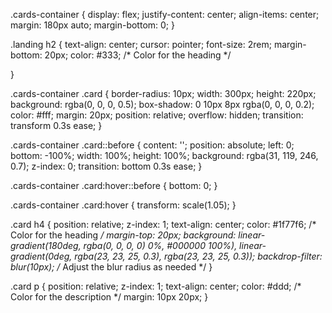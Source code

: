 .cards-container {
    display: flex;
    justify-content: center;
    align-items: center;
    margin: 180px auto;
    margin-bottom: 0;
}

.landing h2 {
    text-align: center;
    cursor: pointer;
    font-size: 2rem;
    margin-bottom: 20px;
    color: #333; /* Color for the heading */
    
}

.cards-container .card {
    border-radius: 10px;
    width: 300px;
    height: 220px;
    background: rgba(0, 0, 0, 0.5);
    box-shadow: 0 10px 8px rgba(0, 0, 0, 0.2);
    color: #fff;
    margin: 20px;
    position: relative;
    overflow: hidden;
    transition: transform 0.3s ease;
}

.cards-container .card::before {
    content: '';
    position: absolute;
    left: 0;
    bottom: -100%;
    width: 100%;
    height: 100%;
    background: rgba(31, 119, 246, 0.7);
    z-index: 0;
    transition: bottom 0.3s ease;
}

.cards-container .card:hover::before {
    bottom: 0;
}

.cards-container .card:hover {
    transform: scale(1.05);
}

.card h4 {
    position: relative;
    z-index: 1;
    text-align: center;
    color: #1f77f6; /* Color for the heading */
    margin-top: 20px;
    background: linear-gradient(180deg, rgba(0, 0, 0, 0) 0%, #000000 100%),
    linear-gradient(0deg, rgba(23, 23, 25, 0.3), rgba(23, 23, 25, 0.3));
  backdrop-filter: blur(10px); /* Adjust the blur radius as needed */
}

.card p {
    position: relative;
    z-index: 1;
    text-align: center;
    color: #ddd; /* Color for the description */
    margin: 10px 20px;
}
